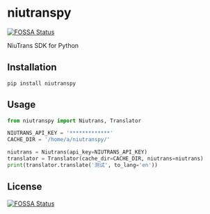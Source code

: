 # niutranspy
[![FOSSA Status](https://app.fossa.com/api/projects/git%2Bgithub.com%2Fyintrust%2Fniutranspy.svg?type=shield)](https://app.fossa.com/projects/git%2Bgithub.com%2Fyintrust%2Fniutranspy?ref=badge_shield)


NiuTrans SDK for Python

## Installation

```shell script
pip install niutranspy
```

## Usage

```python
from niutranspy import Niutrans, Translator

NIUTRANS_API_KEY = '*************'
CACHE_DIR = '/home/a/niutranspy/'

niutrans = Niutrans(api_key=NIUTRANS_API_KEY)
translator = Translator(cache_dir=CACHE_DIR, niutrans=niutrans)
print(translator.translate('测试', to_lang='en'))
```


## License
[![FOSSA Status](https://app.fossa.com/api/projects/git%2Bgithub.com%2Fyintrust%2Fniutranspy.svg?type=large)](https://app.fossa.com/projects/git%2Bgithub.com%2Fyintrust%2Fniutranspy?ref=badge_large)